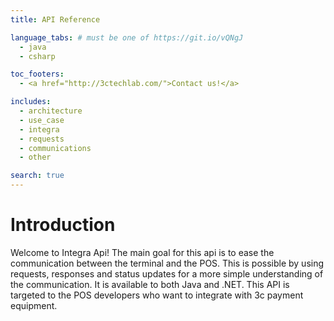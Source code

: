 ```yaml
---
title: API Reference

language_tabs: # must be one of https://git.io/vQNgJ
  - java
  - csharp

toc_footers:
  - <a href="http://3ctechlab.com/">Contact us!</a>

includes:   
  - architecture
  - use_case
  - integra
  - requests
  - communications
  - other

search: true
---
```


# Introduction
Welcome to Integra Api! The main goal for this api is to ease the communication between the terminal and the POS.
This is possible by using requests, responses and status updates for a more simple understanding of the communication.
It is available to both Java and .NET. This API is targeted to the POS developers who want to integrate with 
3c payment equipment.  
